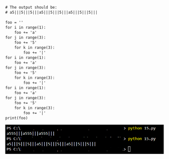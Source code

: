 ```
# The output should be:
# a5|||5|||5|||a5|||5|||5|||a5|||5|||5|||

foo = ''
for i in range(1):
	foo += 'a'
for j in range(3):
	foo += '5'
	for k in range(3):
		foo += '|'
for i in range(1):
	foo += 'a'
for j in range(3):
	foo += '5'
	for k in range(3):
		foo += '|'
for i in range(1):
	foo += 'a'
for j in range(3):
	foo += '5'
	for k in range(3):
		foo += '|'
print(foo)
```

![plsfix15](https://github.com/techgrounds/techgrounds-EligioPessoa/blob/main/00_includes/plsfix15.png)
